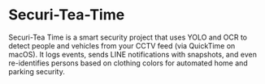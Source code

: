 # Securi-Tea-Time
Securi-Tea Time is a smart security project that uses YOLO and OCR to detect people and vehicles from your CCTV feed (via QuickTime on macOS). It logs events, sends LINE notifications with snapshots, and even re-identifies persons based on clothing colors for automated home and parking security.

